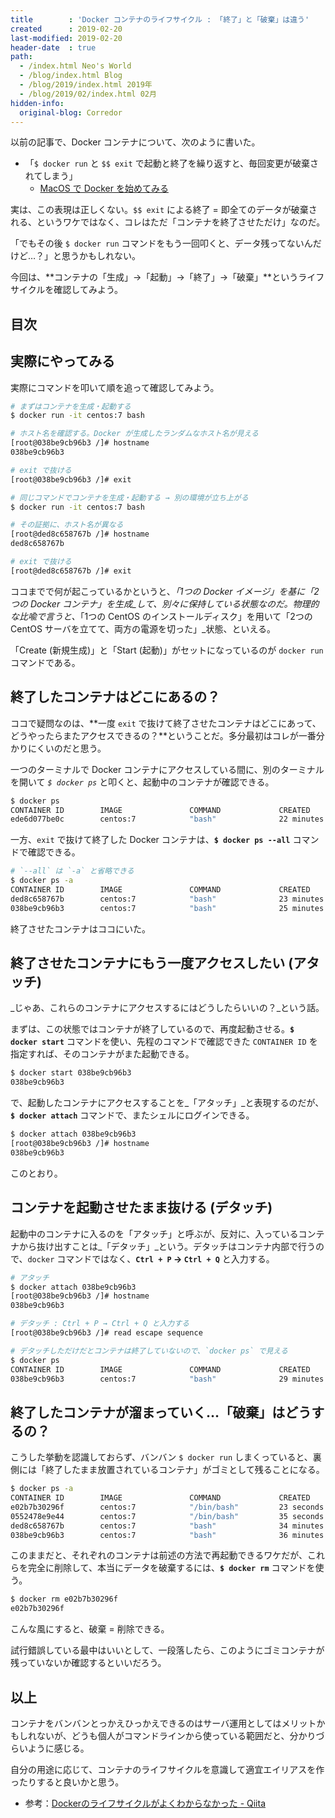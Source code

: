 ```yaml
---
title        : 'Docker コンテナのライフサイクル : 「終了」と「破棄」は違う'
created      : 2019-02-20
last-modified: 2019-02-20
header-date  : true
path:
  - /index.html Neo's World
  - /blog/index.html Blog
  - /blog/2019/index.html 2019年
  - /blog/2019/02/index.html 02月
hidden-info:
  original-blog: Corredor
---
```


以前の記事で、Docker コンテナについて、次のように書いた。

- 「`$ docker run` と `$$ exit` で起動と終了を繰り返すと、毎回変更が破棄されてしまう」
  - [MacOS で Docker を始めてみる](/blog/2019/02/18-01.html)

実は、この表現は正しくない。`$$ exit` による終了 = 即全てのデータが破棄される、というワケではなく、コレはただ「コンテナを終了させただけ」なのだ。

「でもその後 `$ docker run` コマンドをもう一回叩くと、データ残ってないんだけど…？」と思うかもしれない。

今回は、**コンテナの「生成」→「起動」→「終了」→「破棄」**というライフサイクルを確認してみよう。

## 目次

## 実際にやってみる

実際にコマンドを叩いて順を追って確認してみよう。

```bash
# まずはコンテナを生成・起動する
$ docker run -it centos:7 bash

# ホスト名を確認する。Docker が生成したランダムなホスト名が見える
[root@038be9cb96b3 /]# hostname
038be9cb96b3

# exit で抜ける
[root@038be9cb96b3 /]# exit

# 同じコマンドでコンテナを生成・起動する → 別の環境が立ち上がる
$ docker run -it centos:7 bash

# その証拠に、ホスト名が異なる
[root@ded8c658767b /]# hostname
ded8c658767b

# exit で抜ける
[root@ded8c658767b /]# exit
```

ココまでで何が起こっているかというと、_「1つの Docker イメージ」を基に「2つの Docker コンテナ」を生成_して、別々に保持している状態なのだ。物理的な比喩で言うと、_「1つの CentOS のインストールディスク」を用いて「2つの CentOS サーバを立てて、両方の電源を切った」_状態、といえる。

「Create (新規生成)」と「Start (起動)」がセットになっているのが `docker run` コマンドである。

## 終了したコンテナはどこにあるの？

ココで疑問なのは、**一度 `exit` で抜けて終了させたコンテナはどこにあって、どうやったらまたアクセスできるの？**ということだ。多分最初はコレが一番分かりにくいのだと思う。

一つのターミナルで Docker コンテナにアクセスしている間に、別のターミナルを開いて _`$ docker ps`_ と叩くと、起動中のコンテナが確認できる。

```bash
$ docker ps
CONTAINER ID        IMAGE               COMMAND             CREATED             STATUS              PORTS               NAMES
ede6d077be0c        centos:7            "bash"              22 minutes ago      Up 1 second                             silly_hamilton
```

一方、`exit` で抜けて終了した Docker コンテナは、**`$ docker ps --all`** コマンドで確認できる。

```bash
# `--all` は `-a` と省略できる
$ docker ps -a
CONTAINER ID        IMAGE               COMMAND             CREATED             STATUS                      PORTS               NAMES
ded8c658767b        centos:7            "bash"              23 minutes ago      Up About a minute                               silly_hamilton
038be9cb96b3        centos:7            "bash"              25 minutes ago      Exited (0) 24 minutes ago                       hardcore_poitras
```

終了させたコンテナはココにいた。

## 終了させたコンテナにもう一度アクセスしたい (アタッチ)

_じゃあ、これらのコンテナにアクセスするにはどうしたらいいの？_という話。

まずは、この状態ではコンテナが終了しているので、再度起動させる。**`$ docker start`** コマンドを使い、先程のコマンドで確認できた `CONTAINER ID` を指定すれば、そのコンテナがまた起動できる。

```bash
$ docker start 038be9cb96b3
038be9cb96b3
```

で、起動したコンテナにアクセスすることを_「アタッチ」_と表現するのだが、**`$ docker attach`** コマンドで、またシェルにログインできる。

```bash
$ docker attach 038be9cb96b3
[root@038be9cb96b3 /]# hostname
038be9cb96b3
```

このとおり。

## コンテナを起動させたまま抜ける (デタッチ)

起動中のコンテナに入るのを「アタッチ」と呼ぶが、反対に、入っているコンテナから抜け出すことは_「デタッチ」_という。デタッチはコンテナ内部で行うので、`docker` コマンドではなく、**`Ctrl + P` → `Ctrl + Q`** と入力する。

```bash
# アタッチ
$ docker attach 038be9cb96b3
[root@038be9cb96b3 /]# hostname
038be9cb96b3

# デタッチ : Ctrl + P → Ctrl + Q と入力する
[root@038be9cb96b3 /]# read escape sequence

# デタッチしただけだとコンテナは終了していないので、`docker ps` で見える
$ docker ps
CONTAINER ID        IMAGE               COMMAND             CREATED             STATUS              PORTS               NAMES
038be9cb96b3        centos:7            "bash"              29 minutes ago      Up About a minute                       hardcore_poitras
```

## 終了したコンテナが溜まっていく…「破棄」はどうするの？

こうした挙動を認識しておらず、バンバン `$ docker run` しまくっていると、裏側には「終了したまま放置されているコンテナ」がゴミとして残ることになる。

```bash
$ docker ps -a
CONTAINER ID        IMAGE               COMMAND             CREATED             STATUS                        PORTS               NAMES
e02b7b30296f        centos:7            "/bin/bash"         23 seconds ago      Exited (0) 22 seconds ago                         sad_pasteur
0552478e9e44        centos:7            "/bin/bash"         35 seconds ago      Exited (0) 34 seconds ago                         practical_rosalind
ded8c658767b        centos:7            "bash"              34 minutes ago      Exited (137) 11 minutes ago                       silly_hamilton
038be9cb96b3        centos:7            "bash"              36 minutes ago      Up 8 minutes                                      hardcore_poitras
```

このままだと、それぞれのコンテナは前述の方法で再起動できるワケだが、これらを完全に削除して、本当にデータを破棄するには、**`$ docker rm`** コマンドを使う。

```bash
$ docker rm e02b7b30296f
e02b7b30296f
```

こんな風にすると、破棄 = 削除できる。

試行錯誤している最中はいいとして、一段落したら、このようにゴミコンテナが残っていないか確認するといいだろう。

## 以上

コンテナをバンバンとっかえひっかえできるのはサーバ運用としてはメリットかもしれないが、どうも個人がコマンドラインから使っている範囲だと、分かりづらいように感じる。

自分の用途に応じて、コンテナのライフサイクルを意識して適宜エイリアスを作ったりすると良いかと思う。

- 参考：[Dockerのライフサイクルがよくわからなかった - Qiita](https://qiita.com/chroju/items/ce9cae248cc016745c66)
